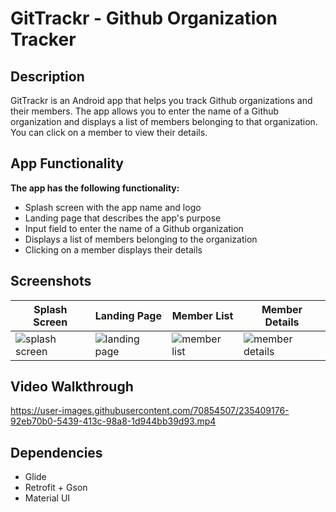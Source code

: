 ﻿# GitTrackr - Github Organization Tracker

## Description

GitTrackr is an Android app that helps you track Github organizations and their members. The app allows you to enter the name of a Github organization and displays a list of members belonging to that organization. You can click on a member to view their details.

## App Functionality

**The app has the following functionality:**

- Splash screen with the app name and logo
- Landing page that describes the app's purpose
- Input field to enter the name of a Github organization
- Displays a list of members belonging to the organization
- Clicking on a member displays their details

<!-- Table and row for screenshot wich show 4 image -->
## Screenshots

| Splash Screen                                                                                                           | Landing Page                                                                                                           | Member List                                                                                                           | Member Details                                                                                                           |
| ----------------------------------------------------------------------------------------------------------------------- | ---------------------------------------------------------------------------------------------------------------------- | --------------------------------------------------------------------------------------------------------------------- | ------------------------------------------------------------------------------------------------------------------------ |
| ![splash screen](https://user-images.githubusercontent.com/70854507/235408534-dbe9352c-8845-40e3-a355-6ca4a63e0e8a.png) | ![landing page](https://user-images.githubusercontent.com/70854507/235408596-63391114-fb24-4df6-b96c-8e2b301c41f2.png) | ![member list](https://user-images.githubusercontent.com/70854507/235408591-843a5839-72c1-429a-88a2-e387792178c1.png) | ![member details](https://user-images.githubusercontent.com/70854507/235408581-33c41810-bc38-4329-9f9f-e9ff95d09f4f.png) |

## Video Walkthrough
https://user-images.githubusercontent.com/70854507/235409176-92eb70b0-5439-413c-98a8-1d944bb39d93.mp4

## Dependencies

- Glide
- Retrofit + Gson
- Material UI
